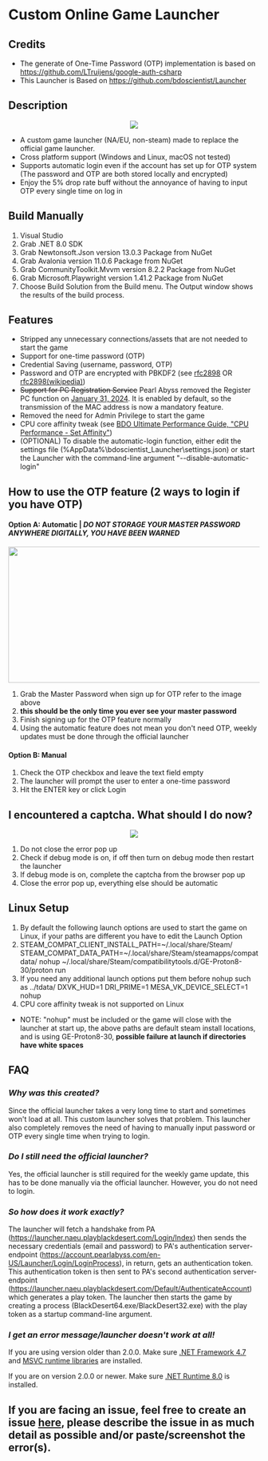 # Custom Online Game Launcher
## Credits
- The generate of One-Time Password (OTP) implementation is based on https://github.com/LTruijens/google-auth-csharp
- This Launcher is Based on https://github.com/bdoscientist/Launcher

## Description
<p align="center">
  <img src="https://github.com/jsoctocat/BDO-Launcher/assets/42134925/4bf7e4c6-385c-45b3-832d-33c0742b4d92">
</p>

- A custom game launcher (NA/EU, non-steam) made to replace the official game launcher. 
- Cross platform support (Windows and Linux, macOS not tested)
- Supports automatic login even if the account has set up for OTP system (The password and OTP are both stored locally and encrypted)
- Enjoy the 5% drop rate buff without the annoyance of having to input OTP every single time on log in

## Build Manually
1. Visual Studio
2. Grab .NET 8.0 SDK
2. Grab Newtonsoft.Json version 13.0.3 Package from NuGet
3. Grab Avalonia version 11.0.6 Package from NuGet
3. Grab CommunityToolkit.Mvvm version 8.2.2 Package from NuGet
3. Grab Microsoft.Playwright version 1.41.2 Package from NuGet
4. Choose Build Solution from the Build menu. The Output window shows the results of the build process.

## Features
- Stripped any unnecessary connections/assets that are not needed to start the game
- Support for one-time password (OTP)
- Credential Saving (username, password, OTP)
- Password and OTP are encrypted with PBKDF2 (see [rfc2898](https://tools.ietf.org/html/rfc2898) OR [rfc2898(wikipedia)](https://en.wikipedia.org/wiki/PBKDF2))
- ~~Support for PC Registration Service~~ Pearl Abyss removed the Register PC function on [January 31, 2024](https://www.naeu.playblackdesert.com/en-US/News/Detail?groupContentNo=6545&countryType=en-US#Web). It is enabled by default, so the transmission of the MAC address is now a mandatory feature.
- Removed the need for Admin Privilege to start the game
- CPU core affinity tweak (see [BDO Ultimate Performance Guide, "CPU Performance - Set Affinity"](https://docs.google.com/document/d/1cyLaDiPL_B6nOZw_qPE_wOGuoeRT-qddTjevTFoFBkg))
- (OPTIONAL) To disable the automatic-login function, either edit the settings file (%AppData%\bdoscientist_Launcher\settings.json) or start the Launcher with the command-line argument "--disable-automatic-login"

## How to use the OTP feature (2 ways to login if you have OTP)
#### Option A: Automatic | ***DO NOT STORAGE YOUR MASTER PASSWORD ANYWHERE _DIGITALLY_, YOU HAVE BEEN WARNED***
<p align="center">
  <img width="880" height="272" src="https://user-images.githubusercontent.com/42134925/110019971-e2d29400-7cdd-11eb-937e-e8ec6cd23dbb.png">
</p>

1. Grab the Master Password when sign up for OTP refer to the image above
2. **this should be the only time you ever see your master password**
3. Finish signing up for the OTP feature normally
4. Using the automatic feature does not mean you don't need OTP, weekly updates must be done through the official launcher

#### Option B: Manual
1. Check the OTP checkbox and leave the text field empty
2. The launcher will prompt the user to enter a one-time password
3. Hit the ENTER key or click Login

## I encountered a captcha. What should I do now?
<p align="center">
  <img src="https://github.com/jsoctocat/BDO-Launcher/assets/42134925/39f44e87-4ac3-4084-af4a-112d84e5040c">
</p>

1. Do not close the error pop up
2. Check if debug mode is on, if off then turn on debug mode then restart the launcher
3. If debug mode is on, complete the captcha from the browser pop up
4. Close the error pop up, everything else should be automatic

## Linux Setup
1. By default the following launch options are used to start the game on Linux, if your paths are different you have to edit the Launch Option
2. STEAM_COMPAT_CLIENT_INSTALL_PATH=~/.local/share/Steam/ STEAM_COMPAT_DATA_PATH=~/.local/share/Steam/steamapps/compatdata/ nohup ~/.local/share/Steam/compatibilitytools.d/GE-Proton8-30/proton run
2. If you need any additional launch options put them before nohup such as ../tdata/ DXVK_HUD=1 DRI_PRIME=1 MESA_VK_DEVICE_SELECT=1 nohup
3. CPU core affinity tweak is not supported on Linux
- NOTE: "nohup" must be included or the game will close with the launcher at start up, the above paths are default steam install locations, and is using GE-Proton8-30, **possible failure at launch if directories have white spaces**

## FAQ
### *Why was this created?*

Since the official launcher takes a very long time to start and sometimes won't load at all. This custom launcher solves that problem.
This launcher also completely removes the need of having to manually input password or OTP every single time when trying to login.

### *Do I still need the official launcher?*

Yes, the official launcher is still required for the weekly game update, this has to be done manually via the official launcher. However, you do not need to login.

### *So how does it work exactly?*

The launcher will fetch a handshake from PA (https://launcher.naeu.playblackdesert.com/Login/Index) then sends the necessary credentials (email and password) to PA's authentication server-endpoint (https://account.pearlabyss.com/en-US/Launcher/Login/LoginProcess), in return, gets an authentication token. This authentication token is then sent to PA's second authentication server-endpoint (https://launcher.naeu.playblackdesert.com/Default/AuthenticateAccount) which generates a play token. The launcher then starts the game by creating a process (BlackDesert64.exe/BlackDesert32.exe) with the play token as a startup command-line argument.

### *I get an error message/launcher doesn't work at all!*

If you are using version older than 2.0.0. Make sure [.NET Framework 4.7](https://dotnet.microsoft.com/en-us/download/dotnet-framework/net47) and [MSVC runtime libraries](https://learn.microsoft.com/en-us/cpp/windows/latest-supported-vc-redist?view=msvc-170) are installed.

If you are on version 2.0.0 or newer. Make sure [.NET Runtime 8.0](https://dotnet.microsoft.com/en-us/download/dotnet/8.0) is installed.

## If you are facing an issue, feel free to create an issue [here](https://github.com/jsoctocat/BDO-Launcher/issues), please describe the issue in as much detail as possible and/or paste/screenshot the error(s).
